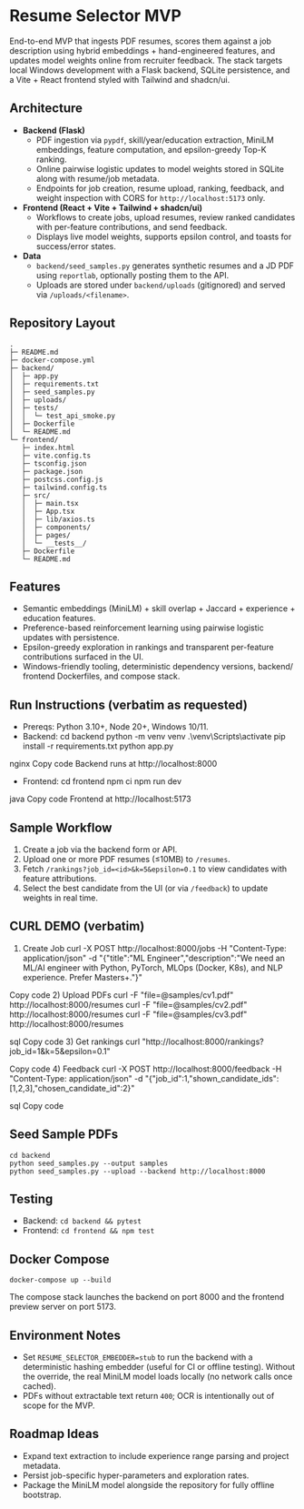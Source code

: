 # Resume Selector MVP

End-to-end MVP that ingests PDF resumes, scores them against a job description using hybrid embeddings + hand-engineered features, and updates model weights online from recruiter feedback. The stack targets local Windows development with a Flask backend, SQLite persistence, and a Vite + React frontend styled with Tailwind and shadcn/ui.

## Architecture

- **Backend (Flask)**
  - PDF ingestion via `pypdf`, skill/year/education extraction, MiniLM embeddings, feature computation, and epsilon-greedy Top-K ranking.
  - Online pairwise logistic updates to model weights stored in SQLite along with resume/job metadata.
  - Endpoints for job creation, resume upload, ranking, feedback, and weight inspection with CORS for `http://localhost:5173` only.
- **Frontend (React + Vite + Tailwind + shadcn/ui)**
  - Workflows to create jobs, upload resumes, review ranked candidates with per-feature contributions, and send feedback.
  - Displays live model weights, supports epsilon control, and toasts for success/error states.
- **Data**
  - `backend/seed_samples.py` generates synthetic resumes and a JD PDF using `reportlab`, optionally posting them to the API.
  - Uploads are stored under `backend/uploads` (gitignored) and served via `/uploads/<filename>`.

## Repository Layout

```
.
├─ README.md
├─ docker-compose.yml
├─ backend/
│  ├─ app.py
│  ├─ requirements.txt
│  ├─ seed_samples.py
│  ├─ uploads/
│  ├─ tests/
│  │  └─ test_api_smoke.py
│  ├─ Dockerfile
│  └─ README.md
└─ frontend/
   ├─ index.html
   ├─ vite.config.ts
   ├─ tsconfig.json
   ├─ package.json
   ├─ postcss.config.js
   ├─ tailwind.config.ts
   ├─ src/
   │  ├─ main.tsx
   │  ├─ App.tsx
   │  ├─ lib/axios.ts
   │  ├─ components/
   │  ├─ pages/
   │  └─ __tests__/
   ├─ Dockerfile
   └─ README.md
```

## Features

- Semantic embeddings (MiniLM) + skill overlap + Jaccard + experience + education features.
- Preference-based reinforcement learning using pairwise logistic updates with persistence.
- Epsilon-greedy exploration in rankings and transparent per-feature contributions surfaced in the UI.
- Windows-friendly tooling, deterministic dependency versions, backend/ frontend Dockerfiles, and compose stack.

## Run Instructions (verbatim as requested)

- Prereqs: Python 3.10+, Node 20+, Windows 10/11.
- Backend:
cd backend
python -m venv venv
.\venv\Scripts\activate
pip install -r requirements.txt
python app.py

nginx
Copy code
Backend runs at http://localhost:8000
- Frontend:
cd frontend
npm ci
npm run dev

java
Copy code
Frontend at http://localhost:5173

## Sample Workflow

1. Create a job via the backend form or API.
2. Upload one or more PDF resumes (≤10MB) to `/resumes`.
3. Fetch `/rankings?job_id=<id>&k=5&epsilon=0.1` to view candidates with feature attributions.
4. Select the best candidate from the UI (or via `/feedback`) to update weights in real time.

## CURL DEMO (verbatim)

1) Create Job
curl -X POST http://localhost:8000/jobs -H "Content-Type: application/json" -d "{"title":"ML Engineer","description":"We need an ML/AI engineer with Python, PyTorch, MLOps (Docker, K8s), and NLP experience. Prefer Masters+."}"

Copy code
2) Upload PDFs
curl -F "file=@samples/cv1.pdf" http://localhost:8000/resumes
curl -F "file=@samples/cv2.pdf" http://localhost:8000/resumes
curl -F "file=@samples/cv3.pdf" http://localhost:8000/resumes

sql
Copy code
3) Get rankings
curl "http://localhost:8000/rankings?job_id=1&k=5&epsilon=0.1"

Copy code
4) Feedback
curl -X POST http://localhost:8000/feedback -H "Content-Type: application/json" -d "{"job_id":1,"shown_candidate_ids":[1,2,3],"chosen_candidate_id":2}"

sql
Copy code

## Seed Sample PDFs

```
cd backend
python seed_samples.py --output samples
python seed_samples.py --upload --backend http://localhost:8000
```

## Testing

- Backend: `cd backend && pytest`
- Frontend: `cd frontend && npm test`

## Docker Compose

```
docker-compose up --build
```

The compose stack launches the backend on port 8000 and the frontend preview server on port 5173.

## Environment Notes

- Set `RESUME_SELECTOR_EMBEDDER=stub` to run the backend with a deterministic hashing embedder (useful for CI or offline testing). Without the override, the real MiniLM model loads locally (no network calls once cached).
- PDFs without extractable text return `400`; OCR is intentionally out of scope for the MVP.

## Roadmap Ideas

- Expand text extraction to include experience range parsing and project metadata.
- Persist job-specific hyper-parameters and exploration rates.
- Package the MiniLM model alongside the repository for fully offline bootstrap.
